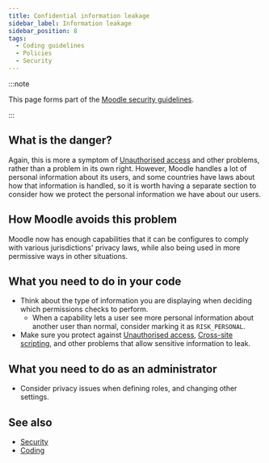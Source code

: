 ```yaml
---
title: Confidential information leakage
sidebar_label: Information leakage
sidebar_position: 8
tags:
  - Coding guidelines
  - Policies
  - Security
---
```


:::note

This page forms part of the [Moodle security guidelines](../security).

:::

## What is the danger?

Again, this is more a symptom of [Unauthorised access](./unauthorised-access) and other problems, rather than a problem in its own right. However, Moodle handles a lot of personal information about its users, and some countries have laws about how that information is handled, so it is worth having a separate section to consider how we protect the personal information we have about our users.

## How Moodle avoids this problem

Moodle now has enough capabilities that it can be configures to comply with various jurisdictions' privacy laws, while also being used in more permissive ways in other situations.

## What you need to do in your code

- Think about the type of information you are displaying when deciding which permissions checks to perform.
  - When a capability lets a user see more personal information about another user than normal, consider marking it as `RISK_PERSONAL`.
- Make sure you protect against [Unauthorised access](./unauthorised-access), [Cross-site scripting](./crosssite-scripting), and other problems that allow sensitive information to leak.

## What you need to do as an administrator

- Consider privacy issues when defining roles, and changing other settings.

## See also

- [Security](../security)
- [Coding](https://docs.moodle.org/dev/Coding)
